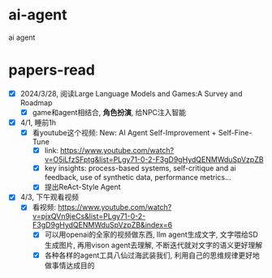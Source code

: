 # ai-agent
ai agent
# papers-read
- [x] 2024/3/28, 阅读Large Language Models and Games:A Survey and Roadmap
  - [x] game和agent相结合, **角色扮演**, 给NPC注入智能 
- [x] 4/1, 睡前1h
  - [x] 看youtube这个视频: New: AI Agent Self-Improvement + Self-Fine-Tune
    - [x] link: https://www.youtube.com/watch?v=O5iLfzSFptg&list=PLgy71-0-2-F3gD9gHydQENMWduSpVzpZB
    - [x] key insights: process-based systems, self-critique and ai feedback, use of synthetic data, performance metrics...
    - [x] 提出ReAct-Style Agent 
- [x] 4/3, 下午观看视频
  - [x] 看视频: https://www.youtube.com/watch?v=pjxQVn9jeCs&list=PLgy71-0-2-F3gD9gHydQENMWduSpVzpZB&index=6
    - [x] 可以用openai的全家的视频做东西, llm agent生成文字, 文字喂给SD生成图片, 再用vison agent去理解, 不断迭代就对文字的语义更好理解
    - [x] 各种各样的agent工具八仙过海武装我们, 利用自己的思维规律更好地做事情达成目的 
